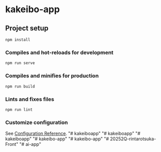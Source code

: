 # kakeibo-app

## Project setup
```
npm install
```

### Compiles and hot-reloads for development
```
npm run serve
```

### Compiles and minifies for production
```
npm run build
```

### Lints and fixes files
```
npm run lint
```

### Customize configuration
See [Configuration Reference](https://cli.vuejs.org/config/).
"# kakeiboapp" 
"# kakeiboapp" 
"# kakeiboapp" 
"# kakeibo-app" 
"# kakeibo-app" 
"# 20252Q-rintarotsuka-Front" 
"# ai-app" 
